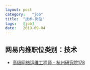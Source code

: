 ```yaml
---
layout:	post
category:	"job"
title:	"技术-岗位"
tags:	[job]
date:	2019-09-04
---
```

## 网易内推职位类别：技术
- [高级网络运维工程师 - 杭州研究院178](http://mobile.bole.netease.com/bole/boleDetail?id=17064&employeeId=346f03c3cda5f04c&key=all)
